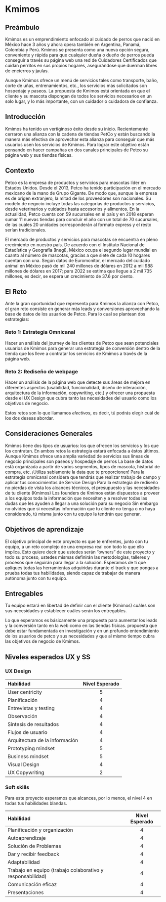 # Kmimos

## Preámbulo

Kmimos es un emprendimiento enfocado al cuidado de perros que nació en México hace 3 años y ahora opera también en Argentina, Panamá, Colombia y Perú. Kmimos se presenta como una nueva opción segura, conveniente y rápida para que cualquier dueña o dueño de perros pueda conseguir a través su página web una red de Cuidadores Certificados que cuidan perritos en sus propios hogares, asegurándose que duerman libres de encierros y jaulas.

Aunque Kmimos ofrece un menú de servicios tales como transporte, baño, corte de uñas, entrenamientos, etc., los servicios más solicitados son hospedaje y paseos.  La propuesta de Kmimos está orientada  en que el cliente y su mascota dispongan de todos los servicios necesarios en un solo lugar, y lo más importante, con un cuidador o cuidadora de confianza.



## Introducción

Kmimos ha tenido un vertiginoso éxito desde su inicio. Recientemente cerraron una alianza con la cadena de tiendas PetCo y están buscando la manera más efectiva de aprovechar esta alianza para conseguir que más usuarios usen los servicios de Kmimos. Para lograr este objetivo están pensando en hacer campañas en dos canales principales de Petco su página web y sus tiendas físicas.



## Contexto

Petco es la empresa de productos y servicios para mascotas líder en Estados Unidos. Desde el 2013, Petco ha tenido participación en el mercado mexicano de la mano de Grupo Gigante. De modo que, aunque la empresa es de origen extranjero, la mitad de los proveedores son nacionales. Su modelo de negocio incluye todas las categorías de productos y servicios, desde veterinarios y cuidados hasta accesorios y alimentos. En la actualidad, Petco cuenta con 59 sucursales en el país y en 2018 esperan sumar 11 nuevas tiendas para concluir el año con un total de 70 sucursales, de las cuales 20 unidades corresponderán al formato express y el resto serían tradicionales.

El mercado de productos y servicios para mascotas se encuentra en pleno crecimiento en nuestro país. De acuerdo con el Instituto Nacional de Estadística y Geografía (Inegi), México ocupa el segundo lugar mundial en cuanto al número de mascotas, gracias a que siete de cada 10 hogares cuentan con una. Según datos de Euromonitor, el mercado del cuidado animal en México pasó de mil 240 millones de dólares en 2012 a mil 988 millones de dólares en 2017; para 2022 se estima que llegue a 2 mil 735 millones, es decir, se espera un crecimiento de 37.6 por ciento. 


## El Reto

Ante la gran oportunidad que representa para Kmimos la alianza con Petco, el gran reto consiste en generar más leads y conversiones aprovechando la base de datos de los usuarios de Petco. Para lo cual se plantean dos estrategias:

### Reto 1: Estrategia Omnicanal

Hacer un análisis del journey de los clientes de Petco que sean potenciales usuarios de Kmimos para generar una estrategia de conversión dentro de la tienda que los lleve a contratar los servicios de Kmimos a través de la página web.


### Reto 2: Rediseño de webpage 

Hacer un análisis de la página web que detecte sus áreas de mejora en diferentes aspectos (usabilidad, funcionalidad, diseño de interacción, arquitectura de la información, copywriting, etc.) y ofrecer una propuesta desde el UX Design que cubra tanto las necesidades del usuario como los objetivos de negocio.

Estos retos son lo que llamamos *electivos*, es decir, tú podrás elegir cuál de los dos deseas abordar. 


## Consideraciones Generales

Kmimos tiene dos tipos de usuarios: los que ofrecen los servicios y los que los contratan. En ambos retos la estrategia estará enfocada a éstos últimos.
Aunque Kmimos ofrece una amplia variedad de servicios sus líneas de negocio principales son paseos y hospedaje de perros
La base de datos está organizada a partir de varios segmentos, tipos de mascota, historial de compra, etc. ¡Utiliza sabiamente la data que te proporcionen! 
Para la estrategia omnicanal considera que tendrás que realizar trabajo de campo y aplicar tus conocimientos de Service Design
Para la estrategia de rediseño no pierdas de vista los alcances técnicos, el presupuesto y las necesidades de tu cliente (Kmimos)
Los founders de Kmimos están dispuestos a proveer a los equipos toda la información que necesiten y a resolver todas las dudas que les ayuden a llegar a una solución para su negocio
Sin embargo no olvides que si necesitas información que tu cliente no tenga o no haya considerado, tú misma junto con tu equipo la tendrán que generar.



## Objetivos de aprendizaje

El objetivo principal de este proyecto es que te enfrentes, junto con tu equipo, a un reto complejo de una empresa real con todo lo que ello implica.  Esto quiere decir que ustedes serán “owners” de este proyecto y todo su proceso, ustedes mismas definirán las metodologías, talleres y procesos que seguirán para llegar a la solución.
Esperamos de ti que apliques todas las herramientas adquiridas durante el track y que pongas a prueba todas tus habilidades, siendo capaz de trabajar de manera autónoma junto con tu equipo.

## Entregables

Tu equipo estará en libertad de definir con el cliente (Kmimos) cuáles son sus necesidades y establecer cuáles serán los entregables.

Lo que esperamos es básicamente una propuesta para aumentar los leads y la conversión tanto en la web como en las tiendas físicas. propuesta  que debe estar fundamentada en investigación y en un profundo entendimiento de los usuarios de petco y sus necesidades y que al mismo tiempo cubra las objetivos de negocio de Kmimos.

## Niveles esperados UX y SS

### UX Design

|Habilidad|Nivel Esperado|
|:---|:---:|
|User centricity| 5 |
|Planificación| 4 |
|Entrevistas y testing| 4 |
|Observación| 4 |
|Síntesis de resultados| 4 |
|Flujos de usuario| 4 |
|Arquitectura de la información| 4 |
|Prototyping mindset| 5 |
|Business mindset| 5 |
|Visual Design| 4 |
|UX Copywriting| 2 |

### Soft skills

Para este proyecto esperamos que alcances, por lo menos, el nivel 4 en todas tus habilidades blandas.

|Habilidad|Nivel Esperado|
|:---|:---:|
|Planificación y organización| 4 |
|Autoaprendizaje| 4 |
|Solución de Problemas| 4 |
|Dar y recibir feedback| 4 |
|Adaptabilidad| 4 |
|Trabajo en equipo (trabajo colaborativo y responsabilidad)| 4 |
|Comunicación eficaz| 4 |
|Presentaciones| 4 |
